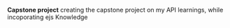 **Capstone project**
creating the capstone project on my API learnings, while incoporating ejs Knowledge